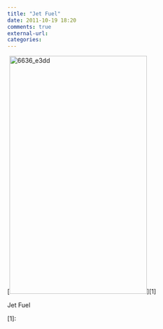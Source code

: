 ```yaml
---
title: "Jet Fuel"
date: 2011-10-19 18:20
comments: true
external-url:
categories:
---
```

[<img src="http://c.asset.soup.io/asset/2470/6636_e3dd.png" width="314" height="544" alt="6636_e3dd" />][1]

Jet Fuel

  [1]:
